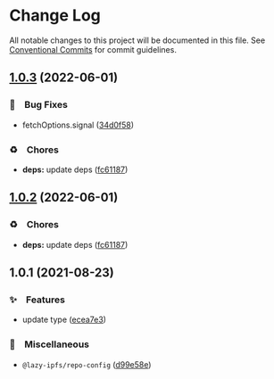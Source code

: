 # Change Log

All notable changes to this project will be documented in this file.
See [Conventional Commits](https://conventionalcommits.org) for commit guidelines.

## [1.0.3](https://github.com/bluelovers/ws-ipfs/compare/@lazy-ipfs/repo-config@1.0.1...@lazy-ipfs/repo-config@1.0.3) (2022-06-01)


### 🐛　Bug Fixes

* fetchOptions.signal ([34d0f58](https://github.com/bluelovers/ws-ipfs/commit/34d0f582b2aede84c8c3368f120fba53dd44377d))


### ♻️　Chores

* **deps:** update deps ([fc61187](https://github.com/bluelovers/ws-ipfs/commit/fc61187b003a17693ce8ba63ec8d80a5981dd9ce))





## [1.0.2](https://github.com/bluelovers/ws-ipfs/compare/@lazy-ipfs/repo-config@1.0.1...@lazy-ipfs/repo-config@1.0.2) (2022-06-01)


### ♻️　Chores

* **deps:** update deps ([fc61187](https://github.com/bluelovers/ws-ipfs/commit/fc61187b003a17693ce8ba63ec8d80a5981dd9ce))





## 1.0.1 (2021-08-23)


### ✨　Features

* update type ([ecea7e3](https://github.com/bluelovers/ws-ipfs/commit/ecea7e39baaa642b1f004f85366072b278ceb266))


### 🔖　Miscellaneous

* `@lazy-ipfs/repo-config` ([d99e58e](https://github.com/bluelovers/ws-ipfs/commit/d99e58ec8df6189e323db2342803e6e8409a1335))
